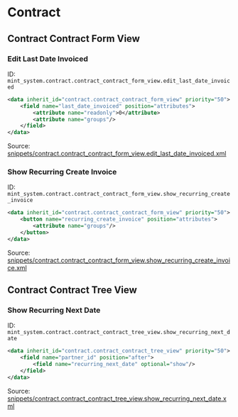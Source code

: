 # Contract

## Contract Contract Form View

### Edit Last Date Invoiced

ID: `mint_system.contract.contract_contract_form_view.edit_last_date_invoiced`

```xml
<data inherit_id="contract.contract_contract_form_view" priority="50">
    <field name="last_date_invoiced" position="attributes">
        <attribute name="readonly">0</attribute>
        <attribute name="groups"/>
    </field>
</data>

```
Source: [snippets/contract.contract_contract_form_view.edit_last_date_invoiced.xml](https://github.com/Mint-System/Odoo-Build/tree/main/snippets/contract.contract_contract_form_view.edit_last_date_invoiced.xml)

### Show Recurring Create Invoice

ID: `mint_system.contract.contract_contract_form_view.show_recurring_create_invoice`

```xml
<data inherit_id="contract.contract_contract_form_view" priority="50">
    <button name="recurring_create_invoice" position="attributes">
        <attribute name="groups"/>
    </button>
</data>

```
Source: [snippets/contract.contract_contract_form_view.show_recurring_create_invoice.xml](https://github.com/Mint-System/Odoo-Build/tree/main/snippets/contract.contract_contract_form_view.show_recurring_create_invoice.xml)

## Contract Contract Tree View

### Show Recurring Next Date

ID: `mint_system.contract.contract_contract_tree_view.show_recurring_next_date`

```xml
<data inherit_id="contract.contract_contract_tree_view" priority="50">
    <field name="partner_id" position="after">
        <field name="recurring_next_date" optional="show"/>
    </field>
</data>

```
Source: [snippets/contract.contract_contract_tree_view.show_recurring_next_date.xml](https://github.com/Mint-System/Odoo-Build/tree/main/snippets/contract.contract_contract_tree_view.show_recurring_next_date.xml)

